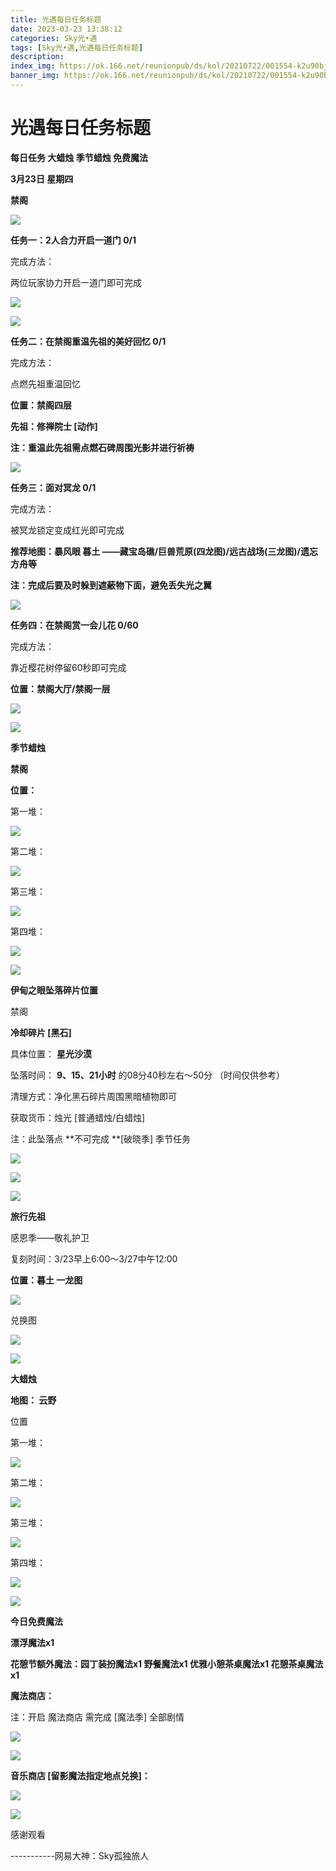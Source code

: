 ```yaml
---
title: 光遇每日任务标题
date: 2023-03-23 13:38:12
categories: Sky光•遇
tags: [Sky光•遇,光遇每日任务标题]
description: 
index_img: https://ok.166.net/reunionpub/ds/kol/20210722/001554-k2u90bj7ay.png?imageView&thumbnail=600x0&type=jpg
banner_img: https://ok.166.net/reunionpub/ds/kol/20210722/001554-k2u90bj7ay.png?imageView&thumbnail=600x0&type=jpg
---
```

# 光遇每日任务标题
**每日任务 大蜡烛 季节蜡烛 免费魔法**

 **3月23日 星期四**

 **禁阁**

![](https://img.166.net/reunionpub/ds/kol/20230323/002228-s714qtyowe.jpg)

 **任务一：2人合力开启一道门 0/1**

完成方法：

两位玩家协力开启一道门即可完成

![](https://img.166.net/reunionpub/ds/kol/20230323/000204-zjsbewrp73.jpg)

![](https://img.166.net/reunionpub/ds/kol/20230323/000213-jwp65vm7o4.jpg)

 **任务二：在禁阁重温先祖的美好回忆 0/1**

完成方法：

点燃先祖重温回忆

 **位置：禁阁四层**

 **先祖：修禅院士 [动作]**

 **注：重温此先祖需点燃石碑周围光影并进行祈祷**

![](https://img.166.net/reunionpub/ds/kol/20230323/000241-ofs6luc1zr.jpeg)

 **任务三：面对冥龙 0/1**

完成方法：

被冥龙锁定变成红光即可完成

 **推荐地图：暴风眼 暮土 ——藏宝岛礁/巨兽荒原(四龙图)/远古战场(三龙图)/遗忘方舟等**

 **注：完成后要及时躲到遮蔽物下面，避免丢失光之翼**

![](https://img.166.net/reunionpub/ds/kol/20230323/000253-uiwm541hpg.jpeg)

 **任务四：在禁阁赏一会儿花 0/60**

完成方法：

靠近樱花树停留60秒即可完成

 **位置：禁阁大厅/禁阁一层**

![](https://img.166.net/reunionpub/ds/kol/20230323/000331-sgzsnjelfv.jpeg)

![](https://img.166.net/reunionpub/ds/kol/20221018/100256-wzutnocka0.png)

 **季节蜡烛**

 **禁阁**

 **位置：**

第一堆：

![](https://img.166.net/reunionpub/ds/kol/20230322/235633-qe46u08doa.jpeg)

第二堆：

![](https://img.166.net/reunionpub/ds/kol/20230322/235643-efy8tsjd6b.jpeg)

第三堆：

![](https://img.166.net/reunionpub/ds/kol/20230322/235650-le0o46cj2n.jpeg)

第四堆：

![](https://img.166.net/reunionpub/ds/kol/20230322/235700-530192suwj.jpeg)

![](https://img.166.net/reunionpub/ds/kol/20221130/005912-5mvshq9nf3.png)

 **伊甸之眼坠落碎片位置**

禁阁

 **冷却碎片 [黑石]**

具体位置： **星光沙漠**

坠落时间： **9、15、21小时** 的08分40秒左右～50分  （时间仅供参考）

清理方式：净化黑石碎片周围黑暗植物即可

获取货币：烛光 [普通蜡烛/白蜡烛]

注：此坠落点 **不可完成  **[破晓季] 季节任务

![](https://img.166.net/reunionpub/ds/kol/20230323/002408-r9nyzsigvm.jpeg)

![](https://img.166.net/reunionpub/ds/kol/20230323/002418-rjlfe7buwz.jpeg)

![](https://img.166.net/reunionpub/ds/kol/20230313/005012-cdpy0kr1uq.png)

 **旅行先祖**

感恩季——敬礼护卫

复刻时间：3/23早上6:00～3/27中午12:00

 **位置：暮土 一龙图**

![](https://img.166.net/reunionpub/ds/kol/20230323/103010-y6wrjqim3c.jpeg)

兑换图

![](https://img.166.net/reunionpub/ds/kol/20230323/112137-af6d5eongt.jpg)

![](https://img.166.net/reunionpub/ds/kol/20230313/005012-cdpy0kr1uq.png)

 **大蜡烛**

 **地图： 云野**

位置

第一堆：

![](https://img.166.net/reunionpub/ds/kol/20230322/235805-40sum78p32.jpeg)

第二堆：

![](https://img.166.net/reunionpub/ds/kol/20230322/235813-6bkq9zfl0g.jpeg)

第三堆：

![](https://img.166.net/reunionpub/ds/kol/20230322/235822-hlzynw39fc.jpeg)

第四堆：

![](https://img.166.net/reunionpub/ds/kol/20230322/235830-v4s2zinp6f.jpeg)

![](https://img.166.net/reunionpub/ds/kol/20221018/100256-wzutnocka0.png)

 **今日免费魔法**

 **漂浮魔法x1**

 **花憩节额外魔法：园丁装扮魔法x1 野餐魔法x1 优雅小憩茶桌魔法x1 花憩茶桌魔法x1**

 **魔法商店：**

注：开启 魔法商店 需完成 [魔法季] 全部剧情

![](https://img.166.net/reunionpub/ds/kol/20221018/100559-oibznvdtus.png)

![](https://img.166.net/reunionpub/ds/kol/20230323/005217-2sgmnz8wld.jpg)

  

 **音乐商店 [留影魔法指定地点兑换]：**

![](https://img.166.net/reunionpub/ds/kol/20230319/235555-fqg98l3srj.jpeg)

 **![](https://img.166.net/reunionpub/ds/kol/20221018/100256-wzutnocka0.png)**

感谢观看

\-----------网易大神：Sky孤独旅人

